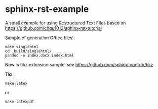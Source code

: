 sphinx-rst-example
===================

A small example for using Restructured Text Files
based on https://github.com/chqu1012/sphinx-rst-tutorial

Sample of generation Office files:
```
make singlehtml
cd _build/singlehtml/
pandoc -o index.docx index.html
```

Now is tikz extension sample: see https://github.com/sphinx-contrib/tikz

Tex:
```
make latex
```
or
```
make latexpdf
```
